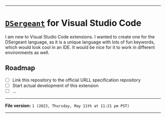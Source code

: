 
***

# [`DSergeant`](https://github.com/seanpm2001/DSergeant/) for Visual Studio Code

I am new to Visual Studio Code extensions. I wanted to create one for the DSergeant language, as it is a unique language with lots of fun keywords, which would look cool in an IDE. It would be nice for it to work in different environments as well.

## Roadmap

- [ ] Link this repository to the official URLL specification repository
- [ ] Start actual development of this extension
- [ ] ...

***

**File version:** `1 (2023, Thursday, May 11th at 11:21 pm PST)`

***
